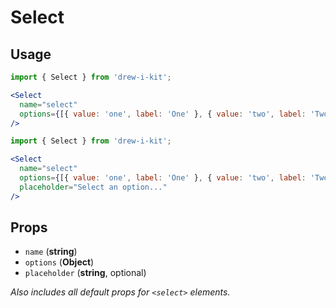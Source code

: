 # Select

## Usage

```jsx
import { Select } from 'drew-i-kit';

<Select
  name="select"
  options={[{ value: 'one', label: 'One' }, { value: 'two', label: 'Two' }]}
/>
```

```jsx
import { Select } from 'drew-i-kit';

<Select
  name="select"
  options={[{ value: 'one', label: 'One' }, { value: 'two', label: 'Two' }]}
  placeholder="Select an option..."
/>
```

## Props

- `name` (**string**)
- `options` (**Object**)
- `placeholder` (**string**, optional)

_Also includes all default props for `<select>` elements._